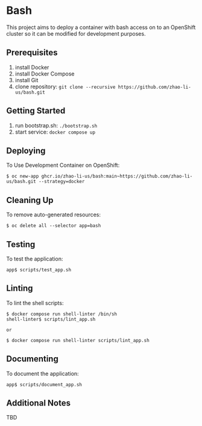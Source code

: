 # Bash
This project aims to deploy a container with bash access on to an OpenShift cluster so it can be modified for development purposes.

Prerequisites
-------------
1. install Docker
1. install Docker Compose
1. install Git
1. clone repository: `git clone --recursive https://github.com/zhao-li-us/bash.git`

Getting Started
---------------
1. run bootstrap.sh: `./bootstrap.sh`
1. start service: `docker compose up`

Deploying
---------
To Use Development Container on OpenShift:

    $ oc new-app ghcr.io/zhao-li-us/bash:main~https://github.com/zhao-li-us/bash.git --strategy=docker

Cleaning Up
-----------
To remove auto-generated resources:

    $ oc delete all --selector app=bash

Testing
-------
To test the application:

    app$ scripts/test_app.sh

Linting
-------
To lint the shell scripts:

    $ docker compose run shell-linter /bin/sh
    shell-linter$ scripts/lint_app.sh

    or

    $ docker compose run shell-linter scripts/lint_app.sh

Documenting
-----------
To document the application:

    app$ scripts/document_app.sh

Additional Notes
----------------
TBD

